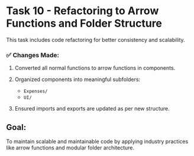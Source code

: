 # Task 10 - Refactoring to Arrow Functions and Folder Structure

This task includes code refactoring for better consistency and scalability.

### ✅ Changes Made:

1. Converted all normal functions to arrow functions in components.
2. Organized components into meaningful subfolders:
   - `Expenses/`
   - `UI/`

3. Ensured imports and exports are updated as per new structure.

## Goal:
To maintain scalable and maintainable code by applying industry practices like arrow functions and modular folder architecture.
